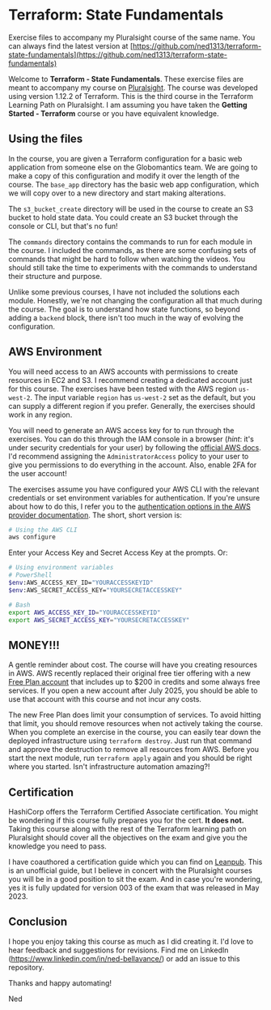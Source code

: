 # Terraform: State Fundamentals

Exercise files to accompany my Pluralsight course of the same name. You can always find the latest version at [https://github.com/ned1313/terraform-state-fundamentals](https://github.com/ned1313/terraform-state-fundamentals)

Welcome to **Terraform - State Fundamentals**.  These exercise files are meant to accompany my course on [Pluralsight](http://www.pluralsight.com/courses/terraform-state-fundamentals).  The course was developed using version 1.12.2 of Terraform. This is the third course in the Terraform Learning Path on Pluralsight. I am assuming you have taken the **Getting Started - Terraform** course or you have equivalent knowledge.

## Using the files

In the course, you are given a Terraform configuration for a basic web application from someone else on the Globomantics team. We are going to make a copy of this configuration and modify it over the length of the course. The `base_app` directory has the basic web app configuration, which we will copy over to a new directory and start making alterations.

The `s3_bucket_create` directory will be used in the course to create an S3 bucket to hold state data. You could create an S3 bucket through the console or CLI, but that's no fun!

The `commands` directory contains the commands to run for each module in the course. I included the commands, as there are some confusing sets of commands that might be hard to follow when watching the videos. You should still take the time to experiments with the commands to understand their structure and purpose.

Unlike some previous courses, I have not included the solutions each module. Honestly, we're not changing the configuration all that much during the course. The goal is to understand how state functions, so beyond adding a `backend` block, there isn't too much in the way of evolving the configuration.

## AWS Environment

You will need access to an AWS accounts with permissions to create resources in EC2 and S3. I recommend creating a dedicated account just for this course. The exercises have been tested with the AWS region `us-west-2`. The input variable `region` has `us-west-2` set as the default, but you can supply a different region if you prefer. Generally, the exercises should work in any region.

You will need to generate an AWS access key for to run through the exercises. You can do this through the IAM console in a browser (*hint*: it's under security credentials for your user) by following the [official AWS docs](https://aws.amazon.com/premiumsupport/knowledge-center/create-access-key/). I'd recommend assigning the `AdministratorAccess` policy to your user to give you permissions to do everything in the account. Also, enable 2FA for the user account!

The exercises assume you have configured your AWS CLI with the relevant credentials or set environment variables for authentication. If you're unsure about how to do this, I refer you to the [authentication options in the AWS provider documentation](https://registry.terraform.io/providers/hashicorp/aws/latest/docs#authentication-and-configuration). The short, short version is:

```bash
# Using the AWS CLI
aws configure
```

Enter your Access Key and Secret Access Key at the prompts. Or:

```bash
# Using environment variables
# PowerShell
$env:AWS_ACCESS_KEY_ID="YOURACCESSKEYID"
$env:AWS_SECRET_ACCESS_KEY="YOURSECRETACCESSKEY"

# Bash
export AWS_ACCESS_KEY_ID="YOURACCESSKEYID"
export AWS_SECRET_ACCESS_KEY="YOURSECRETACCESSKEY"
```

## MONEY!!!

A gentle reminder about cost.  The course will have you creating resources in AWS. AWS recently replaced their original free tier offering with a new [Free Plan account](https://aws.amazon.com/free/) that includes up to $200 in credits and some always free services. If you open a new account after July 2025, you should be able to use that account with this course and not incur any costs.

The new Free Plan does limit your consumption of services. To avoid hitting that limit, you should remove resources when not actively taking the course. When you complete an exercise in the course, you can easily tear down the deployed infrastructure using `terraform destroy`. Just run that command and approve the destruction to remove all resources from AWS. Before you start the next module, run `terraform apply` again and you should be right where you started. Isn't infrastructure automation amazing?!

## Certification

HashiCorp offers the Terraform Certified Associate certification. You might be wondering if this course fully prepares you for the cert.  **It does not.**  Taking this course along with the rest of the Terraform learning path on Pluralsight should cover all the objectives on the exam and give you the knowledge you need to pass.

I have coauthored a certification guide which you can find on [Leanpub](https://leanpub.com/terraform-certified/). This is an unofficial guide, but I believe in concert with the Pluralsight courses you will be in a good position to sit the exam. And in case you're wondering, yes it is fully updated for version 003 of the exam that was released in May 2023.

## Conclusion

I hope you enjoy taking this course as much as I did creating it.  I'd love to hear feedback and suggestions for revisions. Find me on LinkedIn (https://www.linkedin.com/in/ned-bellavance/) or add an issue to this repository.

Thanks and happy automating!

Ned
